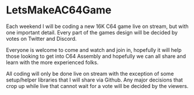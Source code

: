 # LetsMakeAC64Game
Each weekend I will be coding a new 16K C64 game live on stream, but with one important detail. Every part of the games design will be decided by votes on Twitter and Discord.

Everyone is welcome to come and watch and join in, hopefully it will help those looking to get into C64 Assembly and hopefully we can all share and learn with the more experienced folks.

All coding will only be done live on stream with the exception of some setup/helper libraries that I will share via Github. Any major decisions that crop up while live that cannot wait for a vote will be decided by the viewers.

